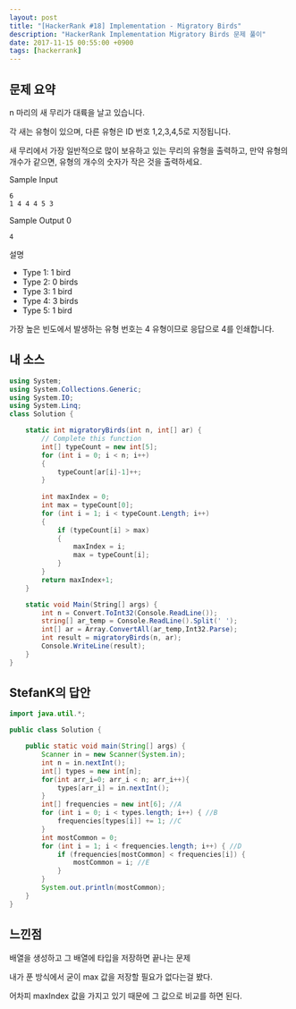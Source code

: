 ```yaml
---
layout: post
title: "[HackerRank #18] Implementation - Migratory Birds"
description: "HackerRank Implementation Migratory Birds 문제 풀이"
date: 2017-11-15 00:55:00 +0900
tags: [hackerrank]
---
```


## 문제 요약

n 마리의 새 무리가 대륙을 날고 있습니다.

각 새는 유형이 있으며, 다른 유형은 ID 번호 1,2,3,4,5로 지정됩니다.

새 무리에서 가장 일반적으로 많이 보유하고 있는 무리의 유형을 출력하고, 만약 유형의 개수가 같으면, 유형의 개수의 숫자가 작은 것을 출력하세요.


Sample Input
```
6
1 4 4 4 5 3
```

Sample Output 0
```
4
```

설명

- Type 1: 1 bird
- Type 2: 0 birds
- Type 3: 1 bird
- Type 4: 3 birds
- Type 5: 1 bird

가장 높은 빈도에서 발생하는 유형 번호는 4 유형이므로 응답으로 4를 인쇄합니다.

## 내 소스

```csharp
using System;
using System.Collections.Generic;
using System.IO;
using System.Linq;
class Solution {

    static int migratoryBirds(int n, int[] ar) {
        // Complete this function
        int[] typeCount = new int[5];        
        for (int i = 0; i < n; i++)
        {
            typeCount[ar[i]-1]++;
        }
        
        int maxIndex = 0;
        int max = typeCount[0];
        for (int i = 1; i < typeCount.Length; i++)
        {
            if (typeCount[i] > max)
            {
                maxIndex = i;
                max = typeCount[i];
            }
        }        
        return maxIndex+1;
    }

    static void Main(String[] args) {
        int n = Convert.ToInt32(Console.ReadLine());
        string[] ar_temp = Console.ReadLine().Split(' ');
        int[] ar = Array.ConvertAll(ar_temp,Int32.Parse);
        int result = migratoryBirds(n, ar);
        Console.WriteLine(result);
    }
}
```

## StefanK의 답안

```java
import java.util.*;

public class Solution {

    public static void main(String[] args) {
        Scanner in = new Scanner(System.in);
        int n = in.nextInt();
        int[] types = new int[n];
        for(int arr_i=0; arr_i < n; arr_i++){
            types[arr_i] = in.nextInt();
        }
        int[] frequencies = new int[6]; //A
        for (int i = 0; i < types.length; i++) { //B
            frequencies[types[i]] += 1; //C
        }
        int mostCommon = 0;
        for (int i = 1; i < frequencies.length; i++) { //D
            if (frequencies[mostCommon] < frequencies[i]) {
                mostCommon = i; //E
            }
        }
        System.out.println(mostCommon);
    }
}
```

## 느낀점

배열을 생성하고 그 배열에 타입을 저장하면 끝나는 문제

내가 푼 방식에서 굳이 max 값을 저장할 필요가 없다는걸 봤다.

어차피 maxIndex 값을 가지고 있기 때문에 그 값으로 비교를 하면 된다.